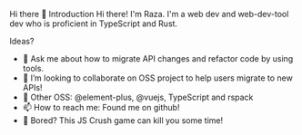 Hi there 👋
Introduction
Hi there! I'm Raza. I'm a web dev and web-dev-tool dev who is proficient in TypeScript and Rust.

Ideas?
- 💬 Ask me about how to migrate API changes and refactor code by using tools.
- 👯 I’m looking to collaborate on OSS project to help users migrate to new APIs!
- 📒 Other OSS: @element-plus, @vuejs, TypeScript and rspack
- 📫 How to reach me: Found me on github!
- 🥱 Bored? This JS Crush game can kill you some time!
